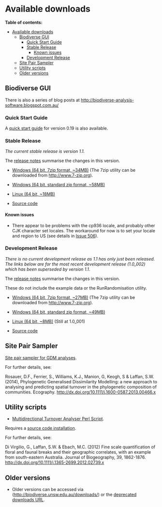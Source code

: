 # Available downloads #

**Table of contents:**
* [Available downloads](#available-downloads)
  * [Biodiverse GUI](#biodiverse-gui)
    * [Quick Start Guide](#quick-start-guide)
    * [Stable Release](#stable-release)
      * [Known issues](#known-issues)
    * [Development Release](#development-release)
  * [Site Pair Sampler](#site-pair-sampler)
  * [Utility scripts](#utility-scripts)
  * [Older versions](#older-versions)


## Biodiverse GUI ##


There is also a series of blog posts at http://biodiverse-analysis-software.blogspot.com.au/

### Quick Start Guide ###

A [quick start guide](http://biodiverse.unsw.edu.au/downloads/Biodiverse_Quick_Start_Guide_0.19.pdf) for version 0.19 is also available.


### Stable Release ###

_The current stable release is version 1.1._

The [release notes](http://purl.org/biodiverse/wiki/ReleaseNotes#version-11) summarise the changes in this version.


* [Windows (64 bit, 7zip format, ~34MB)](http://biodiverse.unsw.edu.au/downloads/biodiverse_1.1_win_x64.7z)  (The 7zip utility can be downloaded from http://www.7-zip.org).

* [Windows (64 bit, standard zip format, ~58MB)](http://biodiverse.unsw.edu.au/downloads/biodiverse_1.1_win_x64.zip)

* [Linux (64 bit, ~18MB)](http://biodiverse.unsw.edu.au/downloads/biodiverse_1.1_linux64.tar.gz)

* [Source code](http://biodiverse.unsw.edu.au/downloads/biodiverse_1.1_source_code.zip)

#### Known issues ####

  * There appear to be problems with the cp936 locale, and probably other CJK character set locales.  The workaround for now is to set your locale and region to US (see details in [Issue 506](/shawnlaffan/biodiverse/issues/506)).

### Development Release ###

_There is no current development release as 1.1 has only just been released.  The links below are for the most recent development release (1.0_002) which has been superseded by version 1.1_.

The [release notes](http://purl.org/biodiverse/wiki/ReleaseNotes#version-11) summarise the changes in this version.

  These do not include the example data or the RunRandomisation utility.  

* [Windows (64 bit, 7zip format, ~27MB)](http://biodiverse.unsw.edu.au/downloads/biodiverse_1.0_002_win_x64.7z)  (The 7zip utility can be downloaded from http://www.7-zip.org).

* [Windows (64 bit, standard zip format, ~49MB)](http://biodiverse.unsw.edu.au/downloads/biodiverse_1.0_002_win_x64.zip)

* [Linux (64 bit, ~8MB)](http://biodiverse.unsw.edu.au/downloads/biodiverse_1.0_001_linux64.tar) (Still at 1.0_001)

* [Source code]()



## Site Pair Sampler ##

[Site pair sampler for GDM analyses](http://biodiverse.unsw.edu.au/downloads/site_pair_sample_64bit.7z).

For further details, see:

Rosauer, D.F., Ferrier, S., Williams, K.J., Manion, G, Keogh, S & Laffan, S.W. (2014), Phylogenetic Generalised Dissimilarity Modelling: a new approach to analysing and predicting spatial turnover in the phylogenetic composition of communities. Ecography.  http://dx.doi.org/10.1111/j.1600-0587.2013.00466.x


## Utility scripts ##

* [Multidirectional Turnover Analyser Perl Script](http://biodiverse.unsw.edu.au/downloads/multidirectional_turnover_analyser.pl).

Requires a [source code installation](Installation).

For further details, see:

Di Virgilio, G., Laffan, S.W. & Ebach, M.C. (2012) Fine scale quantification of floral and faunal breaks and their geographic correlates, with an example from south-eastern Australia. Journal of Biogeography, 39, 1862-1876.  http://dx.doi.org/10.1111/j.1365-2699.2012.02739.x

## Older versions ##

* Older versions can be accessed via (http://biodiverse.unsw.edu.au/downloads/) or the [deprecated downloads URL](http://biodiverse.unsw.edu.au/downloads/deprecated/).
